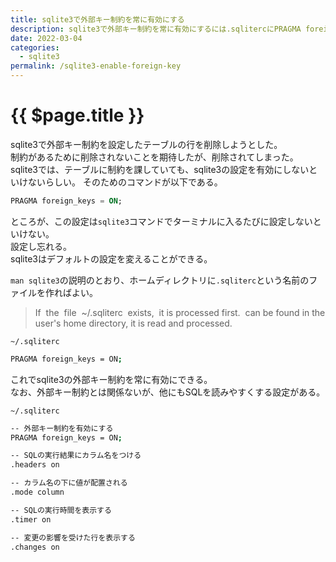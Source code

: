 ```yaml
---
title: sqlite3で外部キー制約を常に有効にする
description: sqlite3で外部キー制約を常に有効にするには.sqlitercにPRAGMA foreign_keys = ON;と書く
date: 2022-03-04
categories:
  - sqlite3
permalink: /sqlite3-enable-foreign-key
---
```

# {{ $page.title }}

<PostMeta/>

sqlite3で外部キー制約を設定したテーブルの行を削除しようとした。  
制約があるために削除されないことを期待したが、削除されてしまった。  
sqlite3では、テーブルに制約を課していても、sqlite3の設定を有効にしないといけないらしい。 そのためのコマンドが以下である。  

``` sql
PRAGMA foreign_keys = ON;
```

ところが、この設定は`sqlite3`コマンドでターミナルに入るたびに設定しないといけない。  
設定し忘れる。  
sqlite3はデフォルトの設定を変えることができる。  

`man sqlite3`の説明のとおり、ホームディレクトリに`.sqliterc`という名前のファイルを作ればよい。

> If  the  file  ~/.sqliterc  exists,  it is processed first.  can be found in the user's home directory, it is read and processed.

`~/.sqliterc`  
``` sh
PRAGMA foreign_keys = ON;
```

これでsqlite3の外部キー制約を常に有効にできる。  
なお、外部キー制約とは関係ないが、他にもSQLを読みやすくする設定がある。  

`~/.sqliterc`
``` sh
-- 外部キー制約を有効にする
PRAGMA foreign_keys = ON;

-- SQLの実行結果にカラム名をつける
.headers on

-- カラム名の下に値が配置される
.mode column

-- SQLの実行時間を表示する
.timer on

-- 変更の影響を受けた行を表示する
.changes on
```

